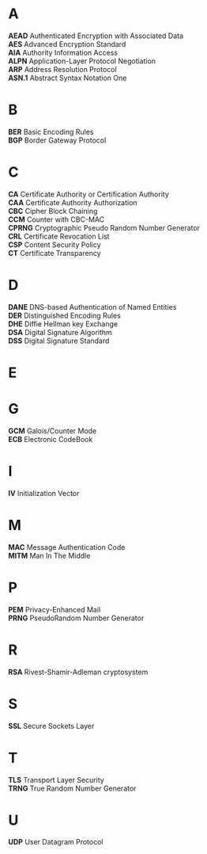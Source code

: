 # A  
**AEAD** Authenticated Encryption with Associated Data   
**AES** Advanced Encryption Standard  
**AIA** Authority Information Access  
**ALPN** Application-Layer Protocol Negotiation   
**ARP** Address Resolution Protocol  
**ASN.1** Abstract Syntax Notation One  
# B  
**BER** Basic Encoding Rules  
**BGP** Border Gateway Protocol
# C  
**CA** Certificate Authority or Certification Authority  
**CAA** Certificate Authority Authorization  
**CBC** Cipher Block Chaining  
**CCM** Counter with CBC-MAC  
**CPRNG** Cryptographic Pseudo Random Number Generator  
**CRL** Certificate Revocation List  
**CSP** Content Security Policy  
**CT** Certificate Transparency  
# D  
**DANE** DNS-based Authentication of Named Entities  
**DER** Distinguished Encoding Rules  
**DHE** Diffie Hellman key Exchange  
**DSA** Digital Signature Algorithm  
**DSS** Digital Signature Standard  
# E  
# G  
**GCM** Galois/Counter Mode  
**ECB** Electronic CodeBook  
# I  
**IV** Initialization Vector  
# M  
**MAC** Message Authentication Code  
**MITM** Man In The Middle  
# P  
**PEM** Privacy-Enhanced Mail  
**PRNG** PseudoRandom Number Generator  
# R 
**RSA** Rivest-Shamir-Adleman cryptosystem  
# S  
**SSL** Secure Sockets Layer  
# T  
**TLS** Transport Layer Security  
**TRNG** True Random Number Generator  
# U
**UDP** User Datagram Protocol  

